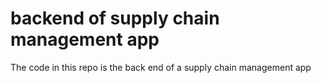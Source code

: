 # backend of supply chain management app
 The code in this repo is the back end of a supply chain management app

